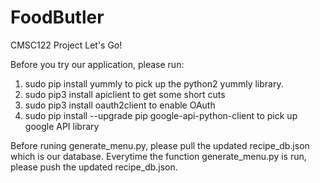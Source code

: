 # FoodButler
CMSC122 Project
Let's Go!

Before you try our application, please run:
1) sudo pip install yummly
to pick up the python2 yummly library.
2) sudo pip3 install apiclient
to get some short cuts
3) sudo pip3 install oauth2client
to enable OAuth
4) sudo pip install --upgrade pip google-api-python-client
to pick up google API library


Before runing generate_menu.py, please pull the updated recipe_db.json which is our database. Everytime the function generate_menu.py is run, please push the updated recipe_db.json.